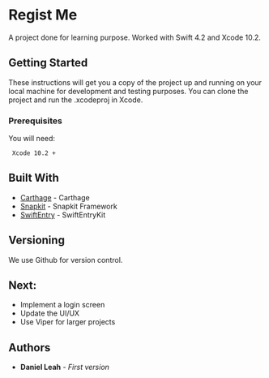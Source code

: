 # Regist Me

A project done for learning purpose. Worked with Swift 4.2 and Xcode 10.2.

## Getting Started

These instructions will get you a copy of the project up and running on your local machine for development and testing purposes. You can clone the project and run the .xcodeproj in Xcode.

### Prerequisites
You will need:
```
 Xcode 10.2 +
```

## Built With

* [Carthage](https://github.com/Carthage/Carthage) - Carthage
* [Snapkit](https://github.com/SnapKit/SnapKit) - Snapkit Framework
* [SwiftEntry](https://github.com/huri000/SwiftEntryKit) - SwiftEntryKit

## Versioning

We use Github for version control. 

## Next:

* Implement a login screen
* Update the UI/UX
* Use Viper for larger projects

## Authors

* **Daniel Leah** - *First version*

